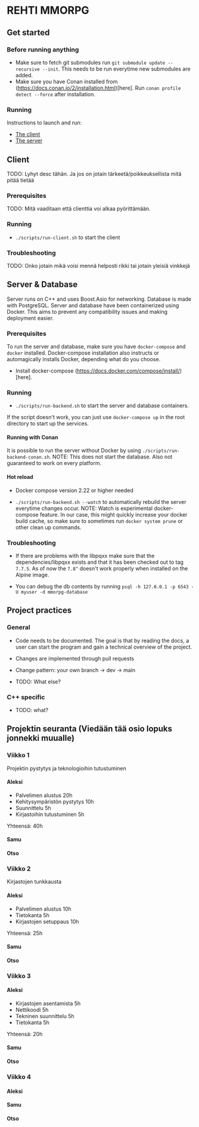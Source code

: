 # REHTI MMORPG

## Get started

### Before running anything

- Make sure to fetch git submodules run `git submodule update --recursive --init`. This needs to be run everytime new submodules are added.
- Make sure you have Conan installed from (https://docs.conan.io/2/installation.html)[here]. Run `conan profile detect --force` after installation.

### Running

Instructions to launch and run:

- [The client](#client-pre)
- [The server](#server-pre)

## Client

TODO: Lyhyt desc tähän. Ja jos on jotain tärkeetä/poikkeuksellista mitä pitää tietää

### <a name="client-pre"></a>Prerequisites

TODO: Mitä vaaditaan että clienttia voi alkaa pyörittämään.

### Running

- `./scripts/run-client.sh` to start the client

### Troubleshooting

TODO: Onko jotain mikä voisi mennä helposti rikki tai jotain yleisiä vinkkejä

## Server & Database

Server runs on C++ and uses Boost.Asio for networking. Database is made with PostgreSQL. Server and database have been containerized using Docker. This aims to prevent any compatibility issues and making deployment easier.

### <a name="server-pre"></a>Prerequisites

To run the server and database, make sure you have `docker-compose` and `docker` installed. Docker-compose installation also instructs or automagically installs Docker, depending what do you choose.

- Install docker-compose (https://docs.docker.com/compose/install/)[here].

### Running

- `./scripts/run-backend.sh` to start the server and database containers.

If the script doesn't work, you can just use `docker-compose up` in the root directory to start up the services.

#### Running with Conan

It is possible to run the server without Docker by using `./scripts/run-backend-conan.sh`. NOTE: This does not start the database. Also not guaranteed to work on every platform.

#### Hot reload

- Docker compose version 2.22 or higher needed

- `./scripts/run-backend.sh --watch` to automatically rebuild the server everytime changes occur. NOTE: Watch is experimental docker-compose feature. In our case, this might quickly increase your docker build cache, so make sure to sometimes run `docker system prune` or other clean up commands.

### Troubleshooting

- If there are problems with the libpqxx make sure that the dependencies/libpqxx exists and that it has been checked out to tag `7.7.5`. As of now the `7.8^` doesn't work properly when installed on the Alpine image.

- You can debug the db contents by running `psql -h 127.0.0.1 -p 6543 -U myuser -d mmorpg-database`

## Project practices

### General

- Code needs to be documented. The goal is that by reading the docs, a user can start the program and gain a technical overview of the project.

- Changes are implemented through pull requests

- Change pattern: your own branch -> dev -> main

- TODO: What else?

### C++ specific

- TODO: what?

## Projektin seuranta (Viedään tää osio lopuks jonnekki muualle)

### Viikko 1

Projektin pystytys ja teknologioihin tutustuminen

#### Aleksi

- Palvelimen alustus 20h
- Kehitysympäristön pystytys 10h
- Suunnittelu 5h
- Kirjastoihin tutustuminen 5h

Yhteensä: 40h

#### Samu

#### Otso

### Viikko 2

Kirjastojen tunkkausta

#### Aleksi

- Palvelimen alustus 10h
- Tietokanta 5h
- Kirjastojen setuppaus 10h

Yhteensä: 25h

#### Samu

#### Otso

### Viikko 3

#### Aleksi

- Kirjastojen asentamista 5h
- Nettikoodi 5h
- Tekninen suunnittelu 5h
- Tietokanta 5h

Yhteensä: 20h

#### Samu

#### Otso

### Viikko 4

#### Aleksi

#### Samu

#### Otso
